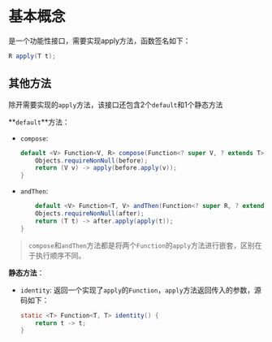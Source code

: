 
# 基本概念

是一个功能性接口，需要实现apply方法，函数签名如下：

```java
R apply(T t);
```

## 其他方法

除开需要实现的`apply`方法，该接口还包含2个`default`和1个静态方法

**`default`**方法：

- `compose`:

    ```java
    default <V> Function<V, R> compose(Function<? super V, ? extends T> before) {
        Objects.requireNonNull(before);
        return (V v) -> apply(before.apply(v));
    }
    ```

- `andThen`:

    ```java
        default <V> Function<T, V> andThen(Function<? super R, ? extends V> after) {
        Objects.requireNonNull(after);
        return (T t) -> after.apply(apply(t));
    }
    ```

> `compose`和`andThen`方法都是将两个`Function`的`apply`方法进行嵌套，区别在于执行顺序不同。

**静态方法**：

- `identity`: 返回一个实现了`apply`的`Function`，`apply`方法返回传入的参数，源码如下：

    ```java
    static <T> Function<T, T> identity() {
        return t -> t;
    }
    ```